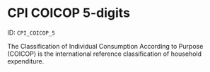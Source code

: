 # CPI COICOP 5-digits

ID: `CPI_COICOP_5`

The Classification of Individual Consumption According to Purpose (COICOP) is the international reference classification of household expenditure.

